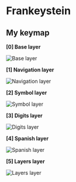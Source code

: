 # Frankeystein

## My keymap

**[0] Base layer**

![Base layer](docs/base.png)

**[1] Navigation layer**

![Navigation layer](docs/nav.png)

**[2] Symbol layer**

![Symbol layer](docs/symbol.png)

**[3] Digits layer**

![Digits layer](docs/digits.png)

**[4] Spanish layer**

![Spanish layer](docs/spanish.png)

**[5] Layers layer**

![Layers layer](docs/layers.png)

